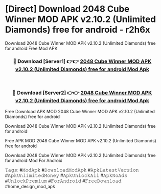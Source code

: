 # [Direct] Download 2048 Cube Winner MOD APK v2.10.2 (Unlimited Diamonds) free for android - r2h6x
Download 2048 Cube Winner MOD APK v2.10.2 (Unlimited Diamonds) free for android Free Mod APK

<div align="center">
<h3>🔴 Download [Server1] 👉👉 <a href="https://apk-comot.site?title=2048_Cube_Winner_MOD_APK_v2.10.2_(Unlimited_Diamonds)_free_for_android">2048 Cube Winner MOD APK v2.10.2 (Unlimited Diamonds) free for android Mod Apk</a></h3><br>

<h3>🔴 Download [Server2] 👉👉 <a href="https://apk-comot.site?title=2048_Cube_Winner_MOD_APK_v2.10.2_(Unlimited_Diamonds)_free_for_android">2048 Cube Winner MOD APK v2.10.2 (Unlimited Diamonds) free for android Mod Apk</a></h3>
</div>


Free Download APK MOD 2048 Cube Winner MOD APK v2.10.2 (Unlimited Diamonds) free for android

Download 2048 Cube Winner MOD APK v2.10.2 (Unlimited Diamonds) free for android 

Free APK MOD 2048 Cube Winner MOD APK v2.10.2 (Unlimited Diamonds) free for android 

Download 2048 Cube Winner MOD APK v2.10.2 (Unlimited Diamonds) free for android Mod For Android

𝚃𝚊𝚐𝚜: #𝙼𝚘𝚍𝙰𝚙𝚔 #𝙳𝚘𝚠𝚗𝚕𝚘𝚊𝚍𝙼𝚘𝚍𝙰𝚙𝚔 #𝙰𝚙𝚔𝙻𝚊𝚝𝚎𝚜𝚝𝚅𝚎𝚛𝚜𝚒𝚘𝚗 #𝙰𝚙𝚔𝚄𝚗𝚕𝚒𝚖𝚒𝚝𝚎𝚍𝙼𝚘𝚗𝚎𝚢 #𝙰𝚙𝚔𝚄𝚗𝚕𝚘𝚌𝚔𝙰𝚕𝚕 #𝙰𝚙𝚔𝙽𝚘𝙰𝚍𝚜 #𝚄𝚗𝚕𝚘𝚌𝚔𝙿𝚛𝚎𝚖𝚒𝚞𝚖 #𝙵𝚘𝚛𝙰𝚗𝚍𝚛𝚘𝚒𝚍 #𝙵𝚛𝚎𝚎𝙳𝚘𝚠𝚗𝚕𝚘𝚊𝚍 #home_design_mod_apk
